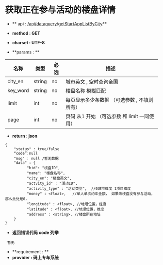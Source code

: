 
# 获取正在参与活动的楼盘详情

* ** api : [/api/dataquery/getStartAppListByCity](/api/dataquery/getStartAppListByCity)** 

* **method : GET**

* **charset : UTF-8**

* **params : **

| 名称|类型| 必选 | 描述|
| -- | -- | -- | -- |
| city_en  | string | no | 城市英文 , 空时查询全国|
| key_word  | string | no | 楼盘名称 模糊匹配|
|limit|int|no|每页显示多少条数据 （可选参数 , 不填则所有） |
|page|int|no|页码 从1 开始  （可选参数 和 limit 一同使用）|


* **return : json**

```
{
    "status" : true/false
    “code”:null
    "msg" : null /暂无数据 
    "data" : {
          "hid": "楼盘ID",
          "name": "楼盘名称",
          "city_en": "楼盘英文",
          "actvity_id" : "活动ID",
          "activity_type" : "活动类型",  //0城市维度 1项目维度
          "money" : <float>,   //单人单次约车金额， 如果改楼盘没有参与活动，那么此处是0，
          "longitude" : <float>, //地理位置，经度
          "latitude" : <float>, //地理位置，维度
          "address" : <string>, //楼盘所在地址
    }
}
```
* **返回错误代码 code 列举**

```
 暂无

```


* **requirement : **
* **provider : 码上专车系统**
